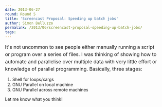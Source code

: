 ```yaml
---
date: 2013-06-27
round: Round 5
title: 'Screencast Proposal: Speeding up batch jobs'
author: Simon Belluzzo
permalink: /2013/06/screencast-proposal-speeding-up-batch-jobs/
tags:
---
```

<span style="font-size: medium;"><span style="line-height: 24px;">It's not uncommon to see people either manually running a script or program over a series of files. I was thinking of showing how to automate and parallelise over multiple data with very little effort or knowledge of parallel programming. Basically, three stages:</span></span>

1.  Shell for loops/xargs
2.  GNU Parallel on local machine
3.  GNU Parallel across remote machines

Let me know what you think!
